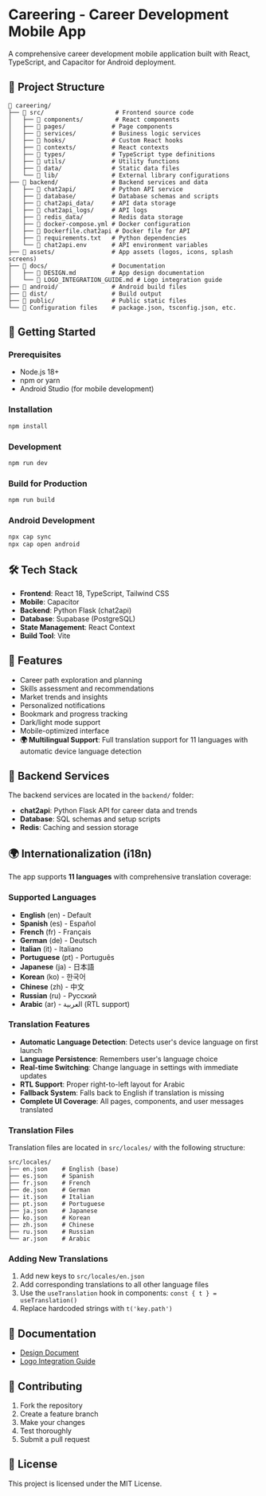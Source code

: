 # Careering - Career Development Mobile App

A comprehensive career development mobile application built with React, TypeScript, and Capacitor for Android deployment.

## 📁 Project Structure

```
📁 careering/
├── 📁 src/                    # Frontend source code
│   ├── 📁 components/         # React components
│   ├── 📁 pages/             # Page components
│   ├── 📁 services/          # Business logic services
│   ├── 📁 hooks/             # Custom React hooks
│   ├── 📁 contexts/          # React contexts
│   ├── 📁 types/             # TypeScript type definitions
│   ├── 📁 utils/             # Utility functions
│   ├── 📁 data/              # Static data files
│   └── 📁 lib/               # External library configurations
├── 📁 backend/               # Backend services and data
│   ├── 📁 chat2api/          # Python API service
│   ├── 📁 database/          # Database schemas and scripts
│   ├── 📁 chat2api_data/     # API data storage
│   ├── 📁 chat2api_logs/     # API logs
│   ├── 📁 redis_data/        # Redis data storage
│   ├── 📄 docker-compose.yml # Docker configuration
│   ├── 📄 Dockerfile.chat2api # Docker file for API
│   ├── 📄 requirements.txt   # Python dependencies
│   └── 📄 chat2api.env       # API environment variables
├── 📁 assets/                # App assets (logos, icons, splash screens)
├── 📁 docs/                  # Documentation
│   ├── 📄 DESIGN.md          # App design documentation
│   └── 📄 LOGO_INTEGRATION_GUIDE.md # Logo integration guide
├── 📁 android/               # Android build files
├── 📁 dist/                  # Build output
├── 📁 public/                # Public static files
└── 📄 Configuration files    # package.json, tsconfig.json, etc.
```

## 🚀 Getting Started

### Prerequisites
- Node.js 18+
- npm or yarn
- Android Studio (for mobile development)

### Installation
```bash
npm install
```

### Development
```bash
npm run dev
```

### Build for Production
```bash
npm run build
```

### Android Development
```bash
npx cap sync
npx cap open android
```

## 🛠️ Tech Stack

- **Frontend**: React 18, TypeScript, Tailwind CSS
- **Mobile**: Capacitor
- **Backend**: Python Flask (chat2api)
- **Database**: Supabase (PostgreSQL)
- **State Management**: React Context
- **Build Tool**: Vite

## 📱 Features

- Career path exploration and planning
- Skills assessment and recommendations
- Market trends and insights
- Personalized notifications
- Bookmark and progress tracking
- Dark/light mode support
- Mobile-optimized interface
- **🌍 Multilingual Support**: Full translation support for 11 languages with automatic device language detection

## 🔧 Backend Services

The backend services are located in the `backend/` folder:
- **chat2api**: Python Flask API for career data and trends
- **Database**: SQL schemas and setup scripts
- **Redis**: Caching and session storage

## 🌍 Internationalization (i18n)

The app supports **11 languages** with comprehensive translation coverage:

### Supported Languages
- **English** (en) - Default
- **Spanish** (es) - Español
- **French** (fr) - Français
- **German** (de) - Deutsch
- **Italian** (it) - Italiano
- **Portuguese** (pt) - Português
- **Japanese** (ja) - 日本語
- **Korean** (ko) - 한국어
- **Chinese** (zh) - 中文
- **Russian** (ru) - Русский
- **Arabic** (ar) - العربية (RTL support)

### Translation Features
- **Automatic Language Detection**: Detects user's device language on first launch
- **Language Persistence**: Remembers user's language choice
- **Real-time Switching**: Change language in settings with immediate updates
- **RTL Support**: Proper right-to-left layout for Arabic
- **Fallback System**: Falls back to English if translation is missing
- **Complete UI Coverage**: All pages, components, and user messages translated

### Translation Files
Translation files are located in `src/locales/` with the following structure:
```
src/locales/
├── en.json    # English (base)
├── es.json    # Spanish
├── fr.json    # French
├── de.json    # German
├── it.json    # Italian
├── pt.json    # Portuguese
├── ja.json    # Japanese
├── ko.json    # Korean
├── zh.json    # Chinese
├── ru.json    # Russian
└── ar.json    # Arabic
```

### Adding New Translations
1. Add new keys to `src/locales/en.json`
2. Add corresponding translations to all other language files
3. Use the `useTranslation` hook in components: `const { t } = useTranslation()`
4. Replace hardcoded strings with `t('key.path')`

## 📖 Documentation

- [Design Document](docs/DESIGN.md)
- [Logo Integration Guide](docs/LOGO_INTEGRATION_GUIDE.md)

## 🤝 Contributing

1. Fork the repository
2. Create a feature branch
3. Make your changes
4. Test thoroughly
5. Submit a pull request

## 📄 License

This project is licensed under the MIT License.
